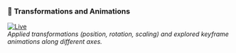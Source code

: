 ### 🔄 **Transformations and Animations**  
[![Live](https://img.shields.io/badge/Live-Demo-blue?logo=google-chrome)](https://yashsuthar00.github.io/threejs-journey/02-transformations-animations)  
*Applied transformations (position, rotation, scaling) and explored keyframe animations along different axes.*
